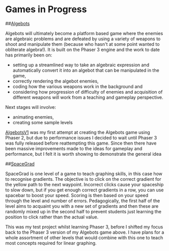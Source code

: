 # Games in Progress

##[Algebots](https://ghclark2.github.io/AlgebotsPublic/) 

Algebots will ultimately become a platform based game where the enemies are algebraic problems and are defeated by using a variety of weapons to shoot and manipulate them (because who hasn't at some point wanted to obliterate algebra!). It is built on the Phaser 3 engine and the work to date has primarily been on:
- setting up a streamlined way to take an algebraic expression and automatically convert it into an algebot that can be manipulated in the game, 
- correctly rendering the algebot enemies, 
- coding how the various weapons work in the background and
- considering how progression of difficulty of enemies and acquisition of different weapons will work from a teaching and gameplay perspective.

Next stages will involve: 
- animating enemies,
- creating some sample levels

[AlgebotsV1](https://ghclark2.github.io/AlgebotsV1/) was my first attempt at creating the Algebots game using Phaser 2, but due to performance issues I decided to wait until Phaser 3 was fully released before reattempting this game. Since then there have been massive improvements made to the ideas for gameplay and performance, but I felt it is worth showing to demonstrate the general idea


##[SpaceGrad](https://ghclark2.github.io/SpaceGradPublic/) 

SpaceGrad is one level of a game to teach graphing skills, in this case how to recognise gradients. The objective is to click on the correct gradient for the yellow path to the next waypoint. Incorrect clicks cause your spaceship to slow down, but if you get enough correct gradients in a row, you can use spacebar to boost your speed. Scoring is then based on your speed through the level and number of errors. Pedagogically, the first half of the level aims to acquaint you with a new set of gradients and then these are randomly mixed up in the second half to prevent students just learning the position to click rather than the actual value.

This was my test project whilst learning Phaser 3, before I shifted my focus back to the Phaser 3 version of my Algebots game above. I have plans for a whole assortment of other levels that would combine with this one to teach most concepts required for linear graphing.